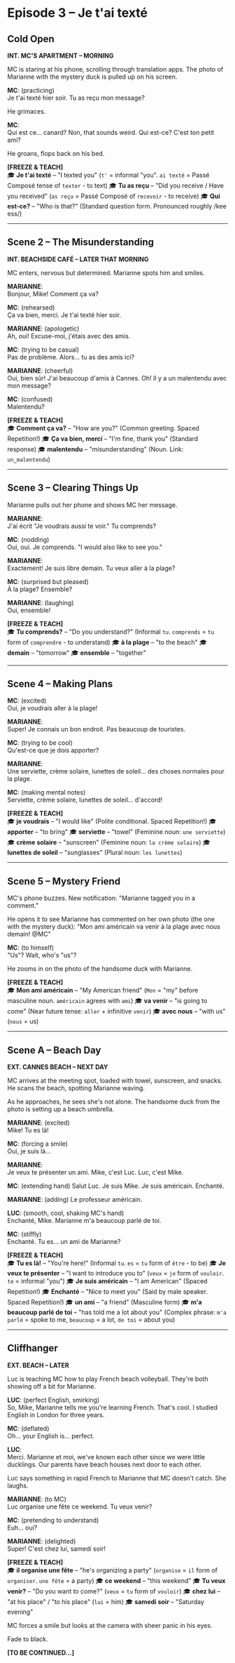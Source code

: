 # Episode 3 – Je t'ai texté

## Cold Open

**INT. MC'S APARTMENT – MORNING**

MC is staring at his phone, scrolling through translation apps. The photo of Marianne with the mystery duck is pulled up on his screen.

**MC**: (practicing)  
Je t'ai texté hier soir. Tu as reçu mon message?

He grimaces.

**MC**:  
Qui est ce... canard? Non, that sounds weird. Qui est-ce? C'est ton petit ami?

He groans, flops back on his bed.

**[FREEZE & TEACH]**  
🎓 **Je t'ai texté** – "I texted you" (`t'` = informal "you". `ai texté` = Passé Composé tense of `texter` - to text)
🎓 **Tu as reçu** – "Did you receive / Have you received" (`as reçu` = Passé Composé of `recevoir` - to receive)
🎓 **Qui est-ce?** – "Who is that?" (Standard question form. Pronounced roughly /kee ess/)

---

## Scene 2 – The Misunderstanding

**INT. BEACHSIDE CAFÉ – LATER THAT MORNING**

MC enters, nervous but determined. Marianne spots him and smiles.

**MARIANNE**:  
Bonjour, Mike! Comment ça va?

**MC**: (rehearsed)  
Ça va bien, merci. Je t'ai texté hier soir.

**MARIANNE**: (apologetic)  
Ah, oui! Excuse-moi, j'étais avec des amis.

**MC**: (trying to be casual)  
Pas de problème. Alors... tu as des amis ici?

**MARIANNE**: (cheerful)  
Oui, bien sûr! J'ai beaucoup d'amis à Cannes. Oh! Il y a un malentendu avec mon message?

**MC**: (confused)  
Malentendu?

**[FREEZE & TEACH]**  
🎓 **Comment ça va?** – "How are you?" (Common greeting. Spaced Repetition!)
🎓 **Ça va bien, merci** – "I'm fine, thank you" (Standard response)
🎓 **malentendu** – "misunderstanding" (Noun. Link: `un‿malentendu`)

---

## Scene 3 – Clearing Things Up

Marianne pulls out her phone and shows MC her message.

**MARIANNE**:  
J'ai écrit "Je voudrais aussi te voir." Tu comprends?

**MC**: (nodding)  
Oui, oui. Je comprends. "I would also like to see you."

**MARIANNE**:  
Exactement! Je suis libre demain. Tu veux aller à la plage?

**MC**: (surprised but pleased)  
À la plage? Ensemble?

**MARIANNE**: (laughing)  
Oui, ensemble!

**[FREEZE & TEACH]**  
🎓 **Tu comprends?** – "Do you understand?" (Informal `tu`. `comprends` = `tu` form of `comprendre` - to understand)
🎓 **à la plage** – "to the beach"
🎓 **demain** – "tomorrow"
🎓 **ensemble** – "together"

---

## Scene 4 – Making Plans

**MC**: (excited)  
Oui, je voudrais aller à la plage!

**MARIANNE**:  
Super! Je connais un bon endroit. Pas beaucoup de touristes.

**MC**: (trying to be cool)  
Qu'est-ce que je dois apporter?

**MARIANNE**:  
Une serviette, crème solaire, lunettes de soleil... des choses normales pour la plage.

**MC**: (making mental notes)  
Serviette, crème solaire, lunettes de soleil... d'accord!

**[FREEZE & TEACH]**  
🎓 **je voudrais** – "I would like" (Polite conditional. Spaced Repetition!)
🎓 **apporter** – "to bring"
🎓 **serviette** – "towel" (Feminine noun: `une serviette`)
🎓 **crème solaire** – "sunscreen" (Feminine noun: `la crème solaire`)
🎓 **lunettes de soleil** – "sunglasses" (Plural noun: `les lunettes`)

---

## Scene 5 – Mystery Friend

MC's phone buzzes. New notification: "Marianne tagged you in a comment."

He opens it to see Marianne has commented on her own photo (the one with the mystery duck): "Mon ami américain va venir à la plage avec nous demain! @MC"

**MC**: (to himself)  
"Us"? Wait, who's "us"?

He zooms in on the photo of the handsome duck with Marianne.

**[FREEZE & TEACH]**  
🎓 **Mon ami américain** – "My American friend" (`Mon` = "my" before masculine noun. `américain` agrees with `ami`)
🎓 **va venir** – "is going to come" (Near future tense: `aller` + infinitive `venir`)
🎓 **avec nous** – "with us" (`nous` = us)

---

## Scene A – Beach Day

**EXT. CANNES BEACH – NEXT DAY**

MC arrives at the meeting spot, loaded with towel, sunscreen, and snacks. He scans the beach, spotting Marianne waving.

As he approaches, he sees she's not alone. The handsome duck from the photo is setting up a beach umbrella.

**MARIANNE**: (excited)  
Mike! Tu es là!

**MC**: (forcing a smile)  
Oui, je suis là...

**MARIANNE**:  
Je veux te présenter un ami. Mike, c'est Luc. Luc, c'est Mike.

**MC**: (extending hand)
Salut Luc. Je suis Mike. Je suis américain. Enchanté.

**MARIANNE**: (adding)
Le professeur américain.

**LUC**: (smooth, cool, shaking MC's hand)  
Enchanté, Mike. Marianne m'a beaucoup parlé de toi.

**MC**: (stiffly)  
Enchanté. Tu es... un ami de Marianne?

**[FREEZE & TEACH]**  
🎓 **Tu es là!** – "You're here!" (Informal `tu`. `es` = `tu` form of `être` - to be)
🎓 **Je veux te présenter** – "I want to introduce you to" (`veux` = `je` form of `vouloir`. `te` = informal "you")
🎓 **Je suis américain** – "I am American" (Spaced Repetition!)
🎓 **Enchanté** – "Nice to meet you" (Said by male speaker. Spaced Repetition!)
🎓 **un ami** – "a friend" (Masculine form)
🎓 **m'a beaucoup parlé de toi** – "has told me a lot about you" (Complex phrase: `m'a parlé` = spoke to me, `beaucoup` = a lot, `de toi` = about you)

---

## Cliffhanger

**EXT. BEACH – LATER**

Luc is teaching MC how to play French beach volleyball. They're both showing off a bit for Marianne.

**LUC**: (perfect English, smirking)  
So, Mike, Marianne tells me you're learning French. That's cool. I studied English in London for three years.

**MC**: (deflated)  
Oh... your English is... perfect.

**LUC**:  
Merci. Marianne et moi, we've known each other since we were little ducklings. Our parents have beach houses next door to each other.

Luc says something in rapid French to Marianne that MC doesn't catch. She laughs.

**MARIANNE**: (to MC)  
Luc organise une fête ce weekend. Tu veux venir?

**MC**: (pretending to understand)  
Euh... oui?

**MARIANNE**: (delighted)  
Super! C'est chez lui, samedi soir!

**[FREEZE & TEACH]**  
🎓 **il organise une fête** – "he's organizing a party" (`organise` = `il` form of `organiser`. `une fête` = a party)
🎓 **ce weekend** – "this weekend"
🎓 **Tu veux venir?** – "Do you want to come?" (`veux` = `tu` form of `vouloir`)
🎓 **chez lui** – "at his place" / "to his place" (`lui` = him)
🎓 **samedi soir** – "Saturday evening"

MC forces a smile but looks at the camera with sheer panic in his eyes.

Fade to black.

**[TO BE CONTINUED...]**

